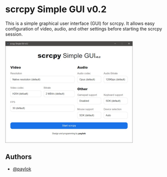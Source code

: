 # scrcpy Simple GUI v0.2

This is a simple graphical user interface (GUI) for scrcpy. It allows easy configuration of video, audio, and other settings before starting the scrcpy session.

<img src="scrcpy_gui.jpg" width="400" alt="scrcpy_gui"/>

## Authors

- [@paylok ](https://github.com/ThePajlok)

